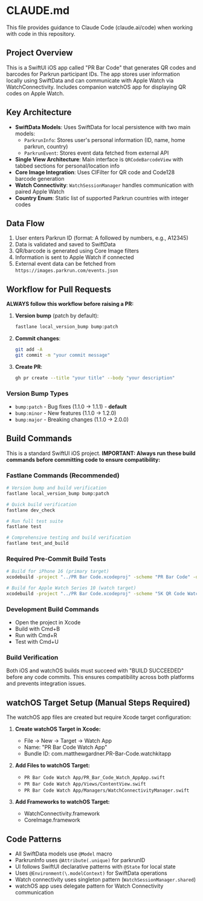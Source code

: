 # CLAUDE.md

This file provides guidance to Claude Code (claude.ai/code) when working with code in this repository.

## Project Overview

This is a SwiftUI iOS app called "PR Bar Code" that generates QR codes and barcodes for Parkrun participant IDs. The app stores user information locally using SwiftData and can communicate with Apple Watch via WatchConnectivity. Includes companion watchOS app for displaying QR codes on Apple Watch.

## Key Architecture

- **SwiftData Models**: Uses SwiftData for local persistence with two main models:
  - `ParkrunInfo`: Stores user's personal information (ID, name, home parkrun, country)
  - `ParkrunEvent`: Stores event data fetched from external API
- **Single View Architecture**: Main interface is `QRCodeBarcodeView` with tabbed sections for personal/location info
- **Core Image Integration**: Uses CIFilter for QR code and Code128 barcode generation
- **Watch Connectivity**: `WatchSessionManager` handles communication with paired Apple Watch
- **Country Enum**: Static list of supported Parkrun countries with integer codes

## Data Flow

1. User enters Parkrun ID (format: A followed by numbers, e.g., A12345)
2. Data is validated and saved to SwiftData
3. QR/barcode is generated using Core Image filters
4. Information is sent to Apple Watch if connected
5. External event data can be fetched from `https://images.parkrun.com/events.json`

## Workflow for Pull Requests

**ALWAYS follow this workflow before raising a PR:**

1. **Version bump** (patch by default):
   ```bash
   fastlane local_version_bump bump:patch
   ```

2. **Commit changes**:
   ```bash
   git add -A
   git commit -m "your commit message"
   ```

3. **Create PR**:
   ```bash
   gh pr create --title "your title" --body "your description"
   ```

### Version Bump Types

- `bump:patch` - Bug fixes (1.1.0 → 1.1.1) - **default**
- `bump:minor` - New features (1.1.0 → 1.2.0)
- `bump:major` - Breaking changes (1.1.0 → 2.0.0)

## Build Commands

This is a standard SwiftUI iOS project. **IMPORTANT: Always run these build commands before committing code to ensure compatibility:**

### Fastlane Commands (Recommended)
```bash
# Version bump and build verification
fastlane local_version_bump bump:patch

# Quick build verification
fastlane dev_check

# Run full test suite
fastlane test

# Comprehensive testing and build verification
fastlane test_and_build
```

### Required Pre-Commit Build Tests
```bash
# Build for iPhone 16 (primary target)
xcodebuild -project "../PR Bar Code.xcodeproj" -scheme "PR Bar Code" -destination "platform=iOS Simulator,name=iPhone 16,OS=latest" build

# Build for Apple Watch Series 10 (watch target)
xcodebuild -project "../PR Bar Code.xcodeproj" -scheme "5K QR Code Watch App Watch App" -destination "platform=watchOS Simulator,name=Apple Watch Series 10 (46mm)" build
```

### Development Build Commands
- Open the project in Xcode
- Build with Cmd+B
- Run with Cmd+R  
- Test with Cmd+U

### Build Verification
Both iOS and watchOS builds must succeed with "BUILD SUCCEEDED" before any code commits. This ensures compatibility across both platforms and prevents integration issues.

## watchOS Target Setup (Manual Steps Required)

The watchOS app files are created but require Xcode target configuration:

1. **Create watchOS Target in Xcode:**
   - File → New → Target → Watch App
   - Name: "PR Bar Code Watch App"
   - Bundle ID: com.matthewgardner.PR-Bar-Code.watchkitapp

2. **Add Files to watchOS Target:**
   - `PR Bar Code Watch App/PR_Bar_Code_Watch_AppApp.swift`
   - `PR Bar Code Watch App/Views/ContentView.swift`
   - `PR Bar Code Watch App/Managers/WatchConnectivityManager.swift`

3. **Add Frameworks to watchOS Target:**
   - WatchConnectivity.framework
   - CoreImage.framework

## Code Patterns

- All SwiftData models use `@Model` macro
- ParkrunInfo uses `@Attribute(.unique)` for parkrunID
- UI follows SwiftUI declarative patterns with `@State` for local state
- Uses `@Environment(\.modelContext)` for SwiftData operations
- Watch connectivity uses singleton pattern (`WatchSessionManager.shared`)
- watchOS app uses delegate pattern for Watch Connectivity communication